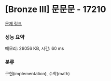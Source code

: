 # [Bronze III] 문문문 - 17210 

[문제 링크](https://www.acmicpc.net/problem/17210) 

### 성능 요약

메모리: 29056 KB, 시간: 60 ms

### 분류

구현(implementation), 수학(math)

